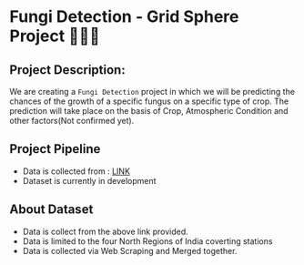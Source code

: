 # Fungi Detection -  Grid Sphere Project 🍄‍🟫🦠

## Project Description:
We are creating a `Fungi Detection` project in which we will be predicting the chances of the growth of a specific fungus on a specific type of crop. The prediction will take place on the basis of Crop, Atmospheric Condition and other factors(Not confirmed yet).

## Project Pipeline

- Data is collected from : [LINK](https://globalamfungi.com/)
- Dataset is currently in development

## About Dataset

- Data is collect from the above link provided.
- Data is limited to the four North Regions of India coverting stations
- Data is collected via Web Scraping and Merged together.
